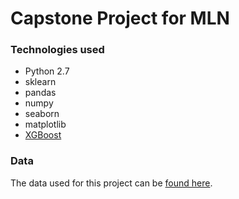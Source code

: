 # Capstone Project for MLN

### Technologies used

- Python 2.7
- sklearn
- pandas
- numpy
- seaborn
- matplotlib
- [XGBoost](https://xgboost.readthedocs.io/en/latest/)

### Data

The data used for this project can be [found here](https://www.kaggle.com/c/shelter-animal-outcomes/data).

